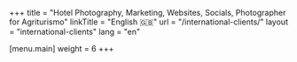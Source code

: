 +++
title = "Hotel Photography, Marketing, Websites, Socials, Photographer for Agriturismo"
linkTitle = "English 🇬🇧"
url = "/international-clients/"
layout = "international-clients"
lang = "en"

[menu.main]
weight = 6
+++
